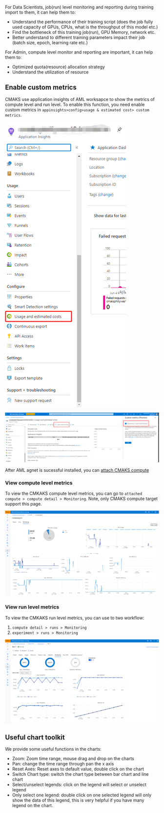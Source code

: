 
For Data Scientists, job(run) level monitoring and reporting during training import to them, it can help them to:

- Understand the performance of their training script (does the job fully used capacity of GPUs, CPUs, what is the throughput of this model etc.)
- Find the bottleneck of this training job(run), GPU Memory, network etc.
- Better understand to different training parameters impact their job (batch size, epoch, learning rate etc.)

For Admin, compute level monitor and reporting are important, it can help them to:
- Optimized quota(resource) allocation strategy
- Understand the utilization of resource

## Enable custom metrics 

CMAKS use application insights of AML worksapce to show the metrics of compute level and run level. To enable this function, you need enable custom metrics in ```appinsights>config>usage & estimated cost> custom metrics```.

![custom metrics](/pics/2.6custommetrics.png)

![ennable custom metrics](/pics/2.7ennablecustommetrics.png)


After AML agnet is sucessful installed, you can [attach CMAKS compute](https://github.com/Azure/CMK8s-Samples/blob/master/docs/2.%20Attach%20CMAKS%20compute.markdown)

### View compute level metrics

To view the CMKAKS compute level metrics, you can go to `attached compute > compute detail > Monitoring`. Note, only CMAKS compute target support this page.

![compute level metrics](/pics/5.2computemetrics.png)

### View run level metrics

To view the CMKAKS run level metrics, you can use to two workflow:
1. `compute detail > runs > Monitoring`
2. `experiment > runs > Monitoring`

![run level metrics](/pics/5.3runmetrics.png)

## Useful chart toolkit
We provide some useful functions in the charts:
- Zoom: Zoom time range, mouse drag and drop on the charts 
- Pan: change the time range through pan the x axis
- Reset Axes: Reset axes to default value, double click on the chart
- Switch Chart type: switch the chart type between bar chart and line chart
- Select/unselect legends: click on the legend will select or unselect legend
- Only select one legend: double click on one selected legend will only show the data of this legend, this is very helpful if you have many legend on the chart.


